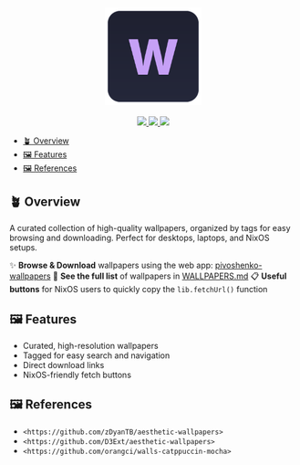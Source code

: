 <h3 align="center">
  <img src="assets/logo.svg" width="170px" alt="Logo"/><br/>
</h3>

<p align="center">
  <a href="https://github.com/pivoshenko/wallpapers/stargazers">
    <img src="https://img.shields.io/github/stars/pivoshenko/wallpapers?style=for-the-badge&logo=starship&color=c6a0f6&logoColor=cad3f5&labelColor=302d41">
  </a>
  <a href="https://github.com/pivoshenko/wallpapers/contributors">
    <img src="https://img.shields.io/github/contributors/pivoshenko/wallpapers?style=for-the-badge&logo=github&color=ed8796&logoColor=cad3f5&labelColor=302d41">
  </a>
  <a href="https://github.com/pivoshenko/wallpapers">
      <img src="https://img.shields.io/github/repo-size/pivoshenko/wallpapers?style=for-the-badge&logo=hackthebox&color=a6da95&logoColor=cad3f5&labelColor=302d41">
  </a>
</p>

- [🪴 Overview](#-overview)
- [🖼️ Features](#️-features)
- [🖼️ References](#️-references)

## 🪴 Overview

A curated collection of high-quality wallpapers, organized by tags for easy browsing and downloading. Perfect for desktops, laptops, and NixOS setups.

✨ **Browse & Download** wallpapers using the web app: [pivoshenko-wallpapers](https://pivoshenko-wallpapers.netlify.app)
📄 **See the full list** of wallpapers in [WALLPAPERS.md](./WALLPAPERS.md)
📋 **Useful buttons** for NixOS users to quickly copy the `lib.fetchUrl()` function

## 🖼️ Features

- Curated, high-resolution wallpapers
- Tagged for easy search and navigation
- Direct download links
- NixOS-friendly fetch buttons

## 🖼️ References

- `<https://github.com/zDyanTB/aesthetic-wallpapers>`
- `<https://github.com/D3Ext/aesthetic-wallpapers>`
- `<https://github.com/orangci/walls-catppuccin-mocha>`
